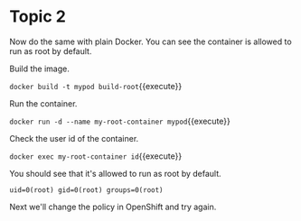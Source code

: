 # Topic 2

Now do the same with plain Docker.  You can see the container is allowed to run as root by default. 

Build the image.

``docker build -t mypod build-root``{{execute}}

Run the container.

``docker run -d --name my-root-container mypod``{{execute}}

Check the user id of the container. 

``docker exec my-root-container id``{{execute}}

You should see that it's allowed to run as root by default.

```
uid=0(root) gid=0(root) groups=0(root)
```

Next we'll change the policy in OpenShift and try again.
